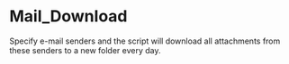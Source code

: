 # Mail_Download

Specify e-mail senders and the script will download all attachments from these senders to a new folder every day. 